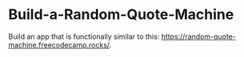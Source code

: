 # Build-a-Random-Quote-Machine
  Build an app that is functionally similar to this: https://random-quote-machine.freecodecamp.rocks/.

